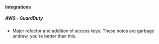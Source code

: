 
#### Integrations
##### AWS - GuardDuty
- Major refactor and addition of access keys. These notes are garbage andrew, you're better than this.
